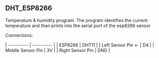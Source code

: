 DHT_ESP8266
-----

Temperature & humidity program. The program identifies the current temperature and then prints into the serial port of the esp8266 sensor


Connections:

| ---------- |   ---------- | 
| ESP8266 | DHT11 |
| Left Sensor Pin <- | D4 |
| Middle Sensor Pin | 3V |
| Right Sensor Pin | GND |
